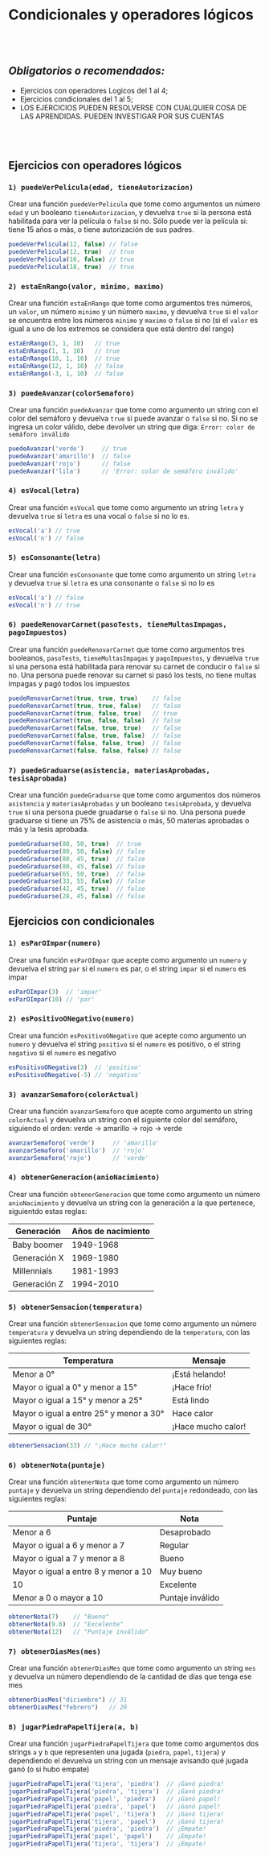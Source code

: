 # Condicionales y operadores lógicos

<br>
<br>

## *Obligatorios o recomendados:*
- Ejercicios con operadores Logicos del 1 al 4;
- Ejercicios condicionales del 1 al 5;
- LOS EJERCICIOS PUEDEN RESOLVERSE CON CUALQUIER COSA DE LAS APRENDIDAS. PUEDEN INVESTIGAR POR SUS CUENTAS

<br>
<br>

## Ejercicios con operadores lógicos

### `1) puedeVerPelicula(edad, tieneAutorizacion)`

Crear una función `puedeVerPelicula` que tome como argumentos un número `edad` y un booleano `tieneAutorizacion`, y devuelva `true` si la persona está habilitada para ver la película o `false` si no. Sólo puede ver la película si: tiene 15 años o más, o tiene autorización de sus padres.

```javascript
puedeVerPelicula(12, false) // false
puedeVerPelicula(12, true)  // true
puedeVerPelicula(16, false) // true
puedeVerPelicula(18, true)  // true
```

### `2) estaEnRango(valor, minimo, maximo)`

Crear una función `estaEnRango` que tome como argumentos tres números, un `valor`, un número `minimo` y un número `maximo`, y devuelva `true` si el `valor` se encuentra entre los números `minimo` y `maximo` o `false` si no (si el `valor` es igual a uno de los extremos se considera que está dentro del rango)

```javascript
estaEnRango(3, 1, 10)   // true
estaEnRango(1, 1, 10)   // true
estaEnRango(10, 1, 10)  // true
estaEnRango(12, 1, 10)  // false
estaEnRango(-3, 1, 10)  // false
```

### `3) puedeAvanzar(colorSemaforo)`

Crear una función `puedeAvanzar` que tome como argumento un string con el color del semáforo y devuelva `true` si puede avanzar o `false` si no. Si no se ingresa un color válido, debe devolver un string que diga: `Error: color de semáforo inválido`

```javascript
puedeAvanzar('verde')     // true
puedeAvanzar('amarillo')  // false
puedeAvanzar('rojo')      // false
puedeAvanzar('lila')      // 'Error: color de semáforo inválido'
```

### `4) esVocal(letra)`

Crear una función `esVocal` que tome como argumento un string `letra` y devuelva `true` si `letra` es una vocal o `false` si no lo es.

```javascript
esVocal('a') // true
esVocal('n') // false
```

### `5) esConsonante(letra)`

Crear una función `esConsonante` que tome como argumento un string `letra` y devuelva `true` si `letra` es una consonante o `false` si no lo es

```javascript
esVocal('a') // false
esVocal('n') // true
```

### `6) puedeRenovarCarnet(pasoTests, tieneMultasImpagas, pagoImpuestos)`

Crear una función `puedeRenovarCarnet` que tome como argumentos tres booleanos, `pasoTests`, `tieneMultasImpagas` y `pagoImpuestos`, y devuelva `true` si una persona está habilitada para renovar su carnet de conducir o `false` si no. Una persona puede renovar su carnet si pasó los tests, no tiene multas impagas y pagó todos los impuestos

```javascript
puedeRenovarCarnet(true, true, true)    // false
puedeRenovarCarnet(true, true, false)   // false
puedeRenovarCarnet(true, false, true)   // true
puedeRenovarCarnet(true, false, false)  // false
puedeRenovarCarnet(false, true, true)   // false
puedeRenovarCarnet(false, true, false)  // false
puedeRenovarCarnet(false, false, true)  // false
puedeRenovarCarnet(false, false, false) // false
```

### `7) puedeGraduarse(asistencia, materiasAprobadas, tesisAprobada)`

Crear una función `puedeGraduarse` que tome como argumentos dos números `asistencia` y `materiasAprobadas` y un booleano `tesisAprobada`, y devuelva `true` si una persona puede gruadarse o `false` si no. Una persona puede graduarse si tiene un 75% de asistencia o más, 50 materias aprobadas o más y la tesis aprobada.

```javascript
puedeGraduarse(80, 50, true)  // true
puedeGraduarse(80, 50, false) // false
puedeGraduarse(80, 45, true)  // false
puedeGraduarse(80, 45, false) // false
puedeGraduarse(65, 50, true)  // false
puedeGraduarse(33, 55, false) // false
puedeGraduarse(42, 45, true)  // false
puedeGraduarse(28, 45, false) // false
```

## Ejercicios con condicionales

### `1) esParOImpar(numero)`

Crear una función `esParOImpar` que acepte como argumento un `numero` y devuelva el string `par` si el `numero` es par, o el string `impar` si el `numero` es impar

```javascript
esParOImpar(3)  // 'impar'
esParOImpar(10) // 'par'
```

### `2) esPositivoONegativo(numero)`

Crear una función `esPositivoONegativo` que acepte como argumento un `numero` y devuelva el string `positivo` si el `numero` es positivo, o el string `negativo` si el `numero` es negativo

```javascript
esPositivoONegativo(3)  // 'positivo'
esPositivoONegativo(-5) // 'negativo'
```

### `3) avanzarSemaforo(colorActual)`

Crear una función `avanzarSemaforo` que acepte como argumento un string `colorActual` y devuelva un string con el siguiente color del semáforo, siguiendo el orden: verde -> amarillo -> rojo -> verde

```javascript
avanzarSemaforo('verde')     // 'amarillo'
avanzarSemaforo('amarillo')  // 'rojo'
avanzarSemaforo('rojo')      // 'verde'
```

### `4) obtenerGeneracion(anioNacimiento)`

Crear una función `obtenerGeneracion` que tome como argumento un número `anioNacimiento` y devuelva un string con la generación a la que pertenece, siguientdo estas reglas:

| Generación | Años de nacimiento |
| --- | --- |
| Baby boomer | 1949-1968 |
| Generación X | 1969-1980 |
| Millennials | 1981-1993 |
| Generación Z | 1994-2010 |

### `5) obtenerSensacion(temperatura)`

Crear una función `obtenerSensacion` que tome como argumento un número `temperatura` y devuelva un string dependiendo de la `temperatura`, con las siguientes reglas:

| Temperatura | Mensaje |
| --- | --- |
| Menor a 0° | ¡Está helando!
| Mayor o igual a 0° y menor a 15° | ¡Hace frío!
| Mayor o igual a 15° y menor a 25° | Está lindo
| Mayor o igual a entre 25° y menor a 30° | Hace calor
| Mayor o igual de 30° | ¡Hace mucho calor!

```javascript
obtenerSensacion(33) // "¡Hace mucho calor!"
```

### `6) obtenerNota(puntaje)`

Crear una función `obtenerNota` que tome como argumento un número `puntaje` y devuelva un string dependiendo del `puntaje` redondeado, con las siguientes reglas:

| Puntaje | Nota |
| --- | --- |
| Menor a 6 | Desaprobado
| Mayor o igual a 6 y menor a 7 | Regular
| Mayor o igual a 7 y menor a 8 | Bueno
| Mayor o igual a entre 8 y menor a 10 | Muy bueno
| 10 | Excelente
| Menor a 0 o mayor a 10 | Puntaje inválido

```javascript
obtenerNota(7)    // "Bueno"
obtenerNota(9.6)  // "Excelente"
obtenerNota(12)   // "Puntaje inválido"
```

### `7) obtenerDiasMes(mes)`

Crear una función `obtenerDiasMes` que tome como argumento un string `mes` y devuelva un número dependiendo de la cantidad de días que tenga ese mes

```javascript
obtenerDiasMes("diciembre") // 31
obtenerDiasMes("febrero")   // 29
```

### `8) jugarPiedraPapelTijera(a, b)`

Crear una función `jugarPiedraPapelTijera` que tome como argumentos dos strings `a` y `b` que representen una jugada (`piedra`, `papel`, `tijera`) y dependiendo el devuelva un string con un mensaje avisando qué jugada ganó (o si hubo empate)

```javascript
jugarPiedraPapelTijera('tijera', 'piedra')  // ¡Ganó piedra!
jugarPiedraPapelTijera('piedra', 'tijera')  // ¡Ganó piedra!
jugarPiedraPapelTijera('papel', 'piedra')   // ¡Ganó papel!
jugarPiedraPapelTijera('piedra', 'papel')   // ¡Ganó papel!
jugarPiedraPapelTijera('papel', 'tijera')   // ¡Ganó tijera!
jugarPiedraPapelTijera('tijera', 'papel')   // ¡Ganó tijera!
jugarPiedraPapelTijera('piedra', 'piedra')  // ¡Empate!
jugarPiedraPapelTijera('papel', 'papel')    // ¡Empate!
jugarPiedraPapelTijera('tijera', 'tijera')  // ¡Empate!
```